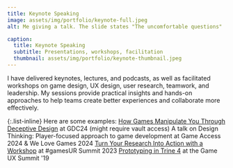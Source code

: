 ```yaml
---
title: Keynote Speaking
image: assets/img/portfolio/keynote-full.jpeg
alt: Me giving a talk. The slide states "The uncomfortable questions"

caption:
  title: Keynote Speaking
  subtitle: Presentations, workshops, facilitation
  thumbnail: assets/img/portfolio/keynote-thumbnail.jpeg
---
```

I have delivered keynotes, lectures, and podcasts, as well as facilitated workshops on game design, UX design, user research, teamwork, and leadership. My sessions provide practical insights and hands-on approaches to help teams create better experiences and collaborate more effectively.

{:.list-inline}
Here are some examples:
[How Games Manipulate You Through Deceptive Design](https://gdcvault.com/play/1034508/Free-to-Play-Summit-How) at GDC24 (might require vault access)
A talk on Design Thinking: Player-focused approach to game development at Game Access 2024 & We Love Games 2024
[Turn Your Research Into Action with a Workshop](https://youtu.be/6MdoGUueGdQ?list=PLsl1h_zG-cXMIjP0Tj0uPNpV2ZkxVQKdX) at #gamesUR Summit 2023
[Prototyping in Trine 4](https://www.youtube.com/watch?v=h8nek232kHE) at the Game UX Summit '19

